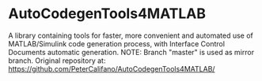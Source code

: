 # AutoCodegenTools4MATLAB
A library containing tools for faster, more convenient and automated use of MATLAB/Simulink code generation process, with Interface Control Documents automatic generation.
NOTE: Branch "master" is used as mirror branch. Original repository at: https://github.com/PeterCalifano/AutoCodegenTools4MATLAB/
